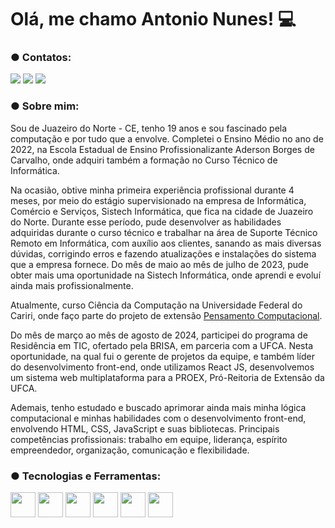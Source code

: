 # Olá, me chamo Antonio Nunes! 💻

### ● Contatos:
<div>
<a href="https://www.linkedin.com/in/antonionunesdev" target="_blank"><img loading="lazy" src="https://img.shields.io/badge/-LinkedIn-%230077B5?style=for-the-badge&logo=linkedin&logoColor=white" target="_blank"></a>   
<a href = "mailto:antonionunes.tec@gmail.com"><img loading="lazy" src="https://img.shields.io/badge/Gmail-D14836?style=for-the-badge&logo=gmail&logoColor=white" target="_blank"></a>
<a href="https://instagram.com/antonio.nunesz" target="_blank"><img loading="lazy" src="https://img.shields.io/badge/-Instagram-%23E4405F?style=for-the-badge&logo=instagram&logoColor=white" target="_blank"></a>
</div>

### ● Sobre mim:

<p>Sou de Juazeiro do Norte - CE, tenho 19 anos e sou fascinado pela computação e por tudo que a envolve. Completei o Ensino Médio no ano de 2022, na Escola Estadual de Ensino Profissionalizante Aderson Borges de Carvalho, onde adquiri também a formação no Curso Técnico de Informática.</p>

<p>Na ocasião, obtive minha primeira experiência profissional durante 4 meses, por meio do estágio supervisionado na empresa de Informática, Comércio e Serviços, Sistech Informática, que fica na cidade de Juazeiro do Norte. Durante esse período, pude desenvolver as habilidades adquiridas durante o curso técnico e trabalhar na área de Suporte Técnico Remoto em Informática, com auxílio aos clientes, sanando as mais diversas dúvidas, corrigindo erros e fazendo atualizações e instalações do sistema que a empresa fornece. Do mês de maio ao mês de julho de 2023, pude obter mais uma oportunidade na Sistech Informática, onde aprendi e evoluí ainda mais profissionalmente.</p>

<p>Atualmente, curso Ciência da Computação na Universidade Federal do Cariri, onde faço parte do projeto de extensão <a href="https://www.instagram.com/pcomputacionalufca/?utm_source=ig_web_button_share_sheet&igshid=OGQ5ZDc2ODk2ZA==">Pensamento Computacional</a>.</p>

<p>Do mês de março ao mês de agosto de 2024, participei do programa de Residência em TIC, ofertado pela BRISA, em parceria com a UFCA. Nesta oportunidade, na qual fui o gerente de projetos da equipe, e também líder do desenvolvimento front-end, onde utilizamos React JS, desenvolvemos um sistema web multiplataforma para a PROEX, Pró-Reitoria de Extensão da UFCA.</p>

<p>Ademais, tenho estudado e buscado aprimorar ainda mais minha lógica computacional e minhas habilidades com o desenvolvimento front-end, envolvendo HTML, CSS, JavaScript e suas bibliotecas. Principais competências profissionais: trabalho em equipe, liderança, espírito empreendedor, organização, comunicação e flexibilidade.</p>

### ● Tecnologias e Ferramentas:
<img src="https://cdn.jsdelivr.net/gh/devicons/devicon/icons/c/c-line.svg" width="40" height="40"/> <img src="https://cdn.jsdelivr.net/gh/devicons/devicon/icons/java/java-original-wordmark.svg" width="40" height="40"/> <img src="https://cdn.jsdelivr.net/gh/devicons/devicon/icons/html5/html5-plain-wordmark.svg" width="40" height="40"/> <img src="https://cdn.jsdelivr.net/gh/devicons/devicon/icons/css3/css3-plain-wordmark.svg" width="40" height="40"/> <img src="https://cdn.jsdelivr.net/gh/devicons/devicon/icons/javascript/javascript-original.svg" width="40" height="40"/> <img src="https://upload.wikimedia.org/wikipedia/commons/a/a7/React-icon.svg" width="40" height="40"/>

